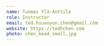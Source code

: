 ```yaml
---
name: Tuomas Ylä-Anttila
role: Instructor
email: ted.hsuanyun.chen@gmail.com
website: https://tedhchen.com
photo: chen_head_small.jpg
---
```

